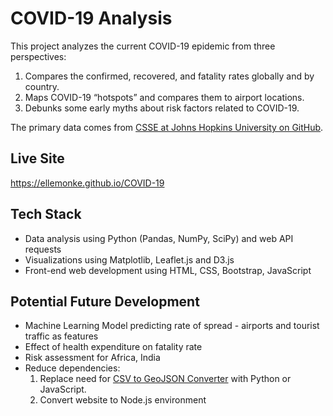 # COVID-19 Analysis
This project analyzes the current COVID-19 epidemic from three perspectives:
1.	Compares the confirmed, recovered, and fatality rates globally and by country.
2.	Maps COVID-19 “hotspots” and compares them to airport locations.
3.	Debunks some early myths about risk factors related to COVID-19. 

The primary data comes from [CSSE at Johns Hopkins University on GitHub](https://github.com/CSSEGISandData/COVID-19/tree/master/csse_covid_19_data/csse_covid_19_time_series).

## Live Site
https://ellemonke.github.io/COVID-19

## Tech Stack
- Data analysis using Python (Pandas, NumPy, SciPy) and web API requests
- Visualizations using Matplotlib, Leaflet.js and D3.js
- Front-end web development using HTML, CSS, Bootstrap, JavaScript

## Potential Future Development
- Machine Learning Model predicting rate of spread - airports and tourist traffic as features
- Effect of health expenditure on fatality rate
- Risk assessment for Africa, India 
- Reduce dependencies:
    1. Replace need for [CSV to GeoJSON Converter](https://www.convertcsv.com/csv-to-geojson.htm) with Python or JavaScript.
    2. Convert website to Node.js environment
